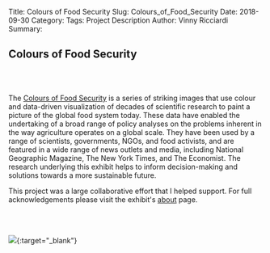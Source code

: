 Title: Colours of Food Security
Slug: Colours_of_Food_Security
Date: 2018-09-30
Category:
Tags: Project Description
Author: Vinny Ricciardi
Summary:

## Colours of Food Security

<br><br>

The [Colours of Food Security](https://www.colours-of-food-security.com/exhibition/a-cultivated-planet/) is a series of striking images that use colour and data-driven visualization of decades of scientific research  to paint a picture of the global food system today. These data have  enabled the undertaking of a broad range of policy analyses on the  problems inherent in the way agriculture operates on a global scale.  They have been used by a range of scientists, governments, NGOs, and  food activists, and are featured in a wide range of news outlets and  media, including National Geographic Magazine, The New York Times, and  The Economist. The research underlying this exhibit helps to inform  decision-making and solutions towards a more sustainable future. 

This project was a large collaborative effort that I helped support. For full acknowledgements please visit the exhibit's [about](https://www.colours-of-food-security.com/about/) page.

<br><br>

[![](/images/colours.png)](https://www.colours-of-food-security.com/exhibition/a-cultivated-planet/){:target="_blank"}

<br><br>